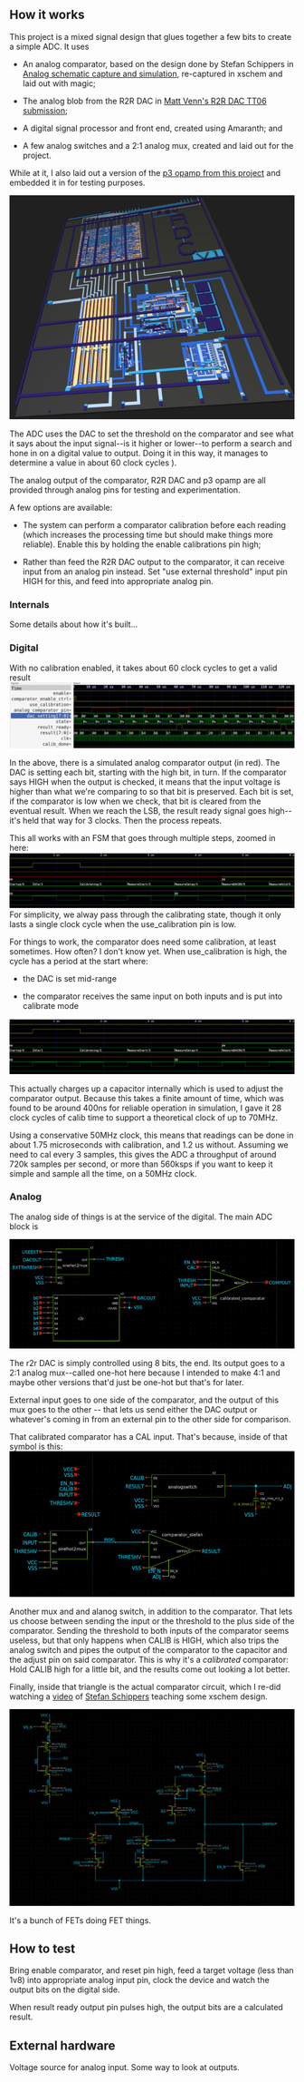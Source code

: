 <!---

This file is used to generate your project datasheet. Please fill in the information below and delete any unused
sections.

You can also include images in this folder and reference them in the markdown. Each image must be less than
512 kb in size, and the combined size of all images must be less than 1 MB.
-->

## How it works

This project is a mixed signal design that glues together a few bits to create a simple ADC.  It uses

  * An analog comparator, based on the design done by Stefan Schippers in [Analog schematic capture and simulation](https://www.youtube.com/watch?v=q3ZcpSkVVuc), re-captured in xschem and laid out with magic;
  
  * The analog blob from the R2R DAC in [Matt Venn's R2R DAC TT06 submission](https://github.com/mattvenn/tt06-analog-r2r-dac);
  
  * A digital signal processor and front end, created using Amaranth; and
  
  * A few analog switches and a 2:1 analog mux, created and laid out for the project.
  
While at it, I also laid out a version of the [p3 opamp from this project](https://github.com/argunda/tt06-tiny-opamp) and embedded it in for testing purposes.

![wowa ADC](images/wowaADC.jpg)


The ADC uses the DAC to set the threshold on the comparator and see what it says about the input signal--is it higher or lower--to perform a search and hone in on a digital value to output.  Doing it in this way, it manages to determine a value in about 60 clock cycles ).


The analog output of the comparator, R2R DAC and p3 opamp are all provided through analog pins for testing and experimentation.

A few options are available:

  * The system can perform a comparator calibration before each reading (which increases the processing time but should make things more reliable).  Enable this by holding the enable calibrations pin high;
  
  * Rather than feed the R2R DAC output to the comparator, it can receive input from an analog pin instead.  Set "use external threshold" input pin HIGH for this, and feed into appropriate analog pin.

### Internals

Some details about how it's built...

### Digital 
With no calibration enabled, it takes about 60 clock cycles to get a valid result
![No calib readings](images/trace-tworeadingsnocal.jpg)

In the above, there is a simulated analog comparator output (in red). The DAC is setting each bit, starting with the high bit, in turn.  If the comparator says HIGH when the output is checked, it means that the input voltage is higher than what we're comparing to so that bit is preserved. Each bit is set, if the comparator is low when we check, that bit is cleared from the eventual result.  When we reach the LSB, the result ready signal goes high--it's held that way for 3 clocks. Then the process repeats.

This all works with an FSM that goes through multiple steps, zoomed in here:
![FSM](images/trace-fsm.jpg)
For simplicity, we alway pass through the calibrating state, though it only lasts a single clock cycle when the use_calibration pin is low.

For things to work, the comparator does need some calibration, at least sometimes.  How often?  I don't know yet.  When use_calibration is high, the cycle has a period at the start where:

 * the DAC is set mid-range
 
 * the comparator receives the same input on both inputs and is put into calibrate mode 
 
 
 
![With calib readings](images/trace-fsm.jpg)

This actually charges up a capacitor internally which is used to adjust the comparator output.  Because this takes a finite amount of time, which was found to be around 400ns for reliable operation in simulation, I gave it 28 clock cycles of calib time to support a theoretical clock of up to 70MHz.

Using a conservative 50MHz clock, this means that readings can be done in about 1.75 microseconds with calibration, and 1.2 us without.  Assuming we need to cal every 3 samples, this gives the ADC a throughput of around 720k samples per second, or more than 560ksps if you want to keep it simple and sample all the time, on a 50MHz clock.


### Analog

The analog side of things is at the service of the digital.  The main ADC block is 

![WoWA Analog](images/wowa_analog.jpg)

The r2r DAC is simply controlled using 8 bits, the end.  Its output goes to a 2:1 analog mux--called one-hot here because I intended to make 4:1 and maybe other versions that'd just be one-hot but that's for later.

External input goes to one side of the comparator, and the output of this mux goes to the other -- that lets us send either the DAC output or whatever's coming in from an external pin to the other side for comparison.

That calibrated comparator has a CAL input.  That's because, inside of that symbol is this:
![WoWA Calibrated comparator](images/calibrated_comparator.jpg)

Another mux and and alanog switch, in addition to the comparator.  That lets us choose between sending the input or the threshold to the plus side of the comparator.  Sending the threshold to both inputs of the comparator seems useless, but that only happens when CALIB is HIGH, which also trips the analog switch and pipes the output of the comparator to the capacitor and the adjust pin on said comparator.  This is why it's a *calibrated* comparator: Hold CALIB high for a little bit, and the results come out looking a lot better.

Finally, inside that triangle is the actual comparator circuit, which I re-did watching a [video](https://www.youtube.com/watch?v=q3ZcpSkVVuc) of [Stefan Schippers](https://github.com/StefanSchippers) teaching some xschem design.

![wowa stefan comparator](images/wowa_comparator.jpg)

It's a bunch of FETs doing FET things.



## How to test

Bring enable comparator, and reset pin high, feed a target voltage (less than 1v8) into appropriate analog input pin, clock the device and watch the output bits on the digital side.

When result ready output pin pulses high, the output bits are a calculated result.

## External hardware

Voltage source for analog input.  Some way to look at outputs.

